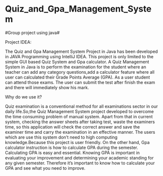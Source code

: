 # Quiz_and_Gpa_Management_System

#Group project using java#

Project IDEA:

The Quiz and Gpa Management System Project in Java has been developed in JAVA Programming using IntelliJ IDEA. This project is only limited to the simple GUI based Quiz System and Gpa calculator. A Quiz Management System in Java is to perform the examination for the student where an teacher can add any category  questions,add a calculator feature where all user can calculated their Grade Points Average (GPA). As a user student can attend those exams. The user can submit the test after finish the exam and there will immediately show his mark.

Why do we use it?

Quiz examination is a conventional method for all examinations sector in our daily life.So,the Quiz Management System project developed to overcome the time consuming problem of manual system. Apart from that in current system, checking the answer sheets after taking test, waste the examiners time, so this application will check the correct answer and save the examiner time and carry the examination in an effective manner. The users which are use this system don’t need to high computing knowledge.Because this project is user friendly. On the other hand, Gpa calculator  instruction is how to calculate  GPA during the semester. Calculating GPA is easy and essential. Knowing GPA is important in evaluating your improvement and determining your academic standing for any given semester. Therefore it’s important to know how to calculate your GPA and see what you need to improve.
